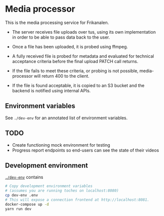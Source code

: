 # Media processor

This is the media processing service for Frikanalen.

* The server receives file uploads over tus, using its own implementation in order to be able to pass data back to the user.

* Once a file has been uploaded, it is probed using ffmpeg.

* A fully received file is probed for metadata and evaluated for technical acceptance criteria before the final upload PATCH call returns.

* If the file fails to meet these criteria, or probing is not possible, media-processor will return 400 to the client.

* If the file is found acceptable, it is copied to an S3 bucket and the backend is notified using internal APIs.

## Environment variables

See `./dev-env` for an annotated list of environment variables.

## TODO

- Create functioning mock environment for testing
- Progress report endpoints so end-users can see the state of their videos

## Development environment

[`./dev-env`](./dev-env) contains

```bash
# Copy development environment variables
# (assumes you are running toches on localhost:8080)
cp dev-env .env
# This will expose a connection frontend at http://localhost:8081.
docker-compose up -d
yarn run dev
```
